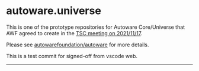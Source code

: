 # autoware.universe

This is one of the prototype repositories for Autoware Core/Universe that AWF agreed to create in the [TSC meeting on 2021/11/17](https://discourse.ros.org/t/technical-steering-committee-tsc-meeting-36-2021-11-17-minutes/23168).

Please see [autowarefoundation/autoware](https://github.com/autowarefoundation/autoware) for more details.

This is a test commit for signed-off from vscode web.

---
